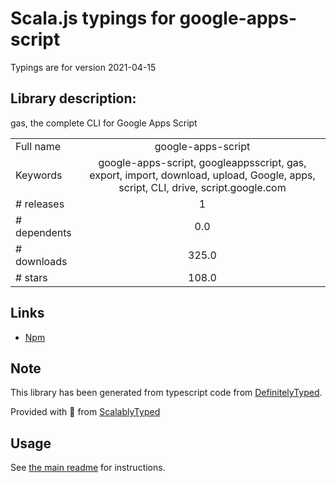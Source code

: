 
# Scala.js typings for google-apps-script

Typings are for version 2021-04-15

## Library description:
gas, the complete CLI for Google Apps Script

|                    |                 |
| ------------------ | :-------------: |
| Full name          | google-apps-script |
| Keywords           | google-apps-script, googleappsscript, gas, export, import, download, upload, Google, apps, script, CLI, drive, script.google.com |
| # releases         | 1 |
| # dependents       | 0.0 |
| # downloads        | 325.0 |
| # stars            | 108.0 |

## Links
- [Npm](https://www.npmjs.com/package/google-apps-script)
    


## Note
This library has been generated from typescript code from [DefinitelyTyped](https://definitelytyped.org).

Provided with :purple_heart: from [ScalablyTyped](https://github.com/oyvindberg/ScalablyTyped)

## Usage
See [the main readme](../../readme.md) for instructions.


